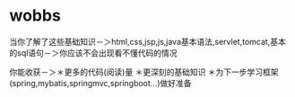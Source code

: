 # wobbs

当你了解了这些基础知识－＞html,css,jsp,js,java基本语法,servlet,tomcat,基本的sql语句－＞你应该不会出现看不懂代码的情况

你能收获－＞＊更多的代码(阅读)量
                           ＊更深刻的基础知识
                           ＊为下一步学习框架(spring,mybatis,springmvc,springboot...)做好准备
                           
